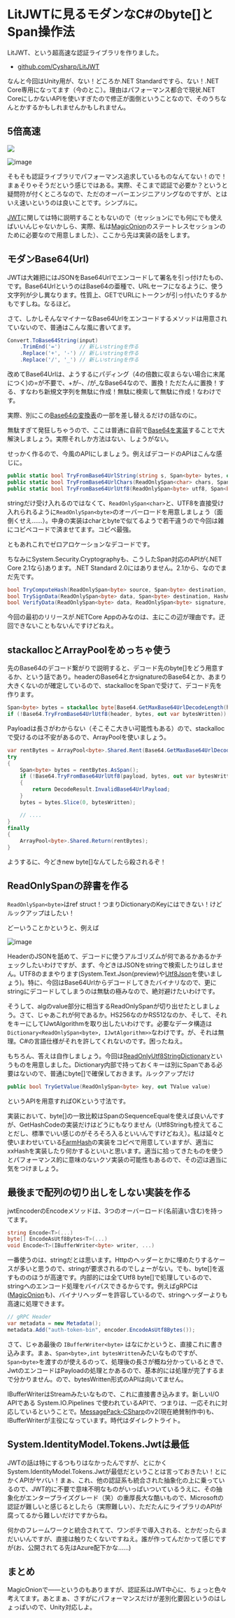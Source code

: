 # LitJWTに見るモダンなC#のbyte[]とSpan操作法

LitJWT、という超高速な認証ライブラリを作りました。

* [github.com/Cysharp/LitJWT](https://github.com/Cysharp/LitJWT)

なんと今回はUnity用が、ない！どころか.NET Standardですら、ない！.NET Core専用になってます（今のとこ）。理由はパフォーマンス都合で現状.NET CoreにしかないAPIを使いすぎたので修正が面倒ということなので、そのうちなんとかするかもしれませんかもしれません。

5倍高速
---

![](https://user-images.githubusercontent.com/46207/58414904-c4c31300-80b7-11e9-9bd2-12f794518494.png)

![image](https://user-images.githubusercontent.com/46207/58415891-d823ad80-80ba-11e9-9182-8d8ce339e1c9.png)

そもそも認証ライブラリでパフォーマンス追求しているものなんてない！ので！まぁそりゃそうだという感じではある。実際、そこまで認証で必要か？というと疑問符が付くところなので、ただのオーバーエンジニアリングなのですが、とはいえ速いというのは良いことです。シンプルに。

[JWT](https://jwt.io/)に関しては特に説明することもないので（セッションにでも何にでも使えばいいんじゃないかしら、実際、私は[MagicOnion](https://github.com/Cysharp/MagicOnion)のステートレスセッションのために必要なので用意しました）、ここから先は実装の話をします。

モダンBase64(Url)
---
JWTは大雑把にはJSONをBase64Urlでエンコードして署名を引っ付けたもの、です。Base64UrlというのはBase64の亜種で、URLセーフになるように、使う文字列が少し異なります。性質上、GETでURLにトークンが引っ付いたりするかもですしね。なるほど。

さて、しかしそんなマイナーなBase64Urlをエンコードするメソッドは用意されていないので、普通はこんな風に書いてます。

```csharp
Convert.ToBase64String(input)
    .TrimEnd('=')      // 新しいstringを作る
    .Replace('+', '-') // 新しいstringを作る
    .Replace('/', '_') // 新しいstringを作る
```

改めてBase64Urlは、ようするにパディング（4の倍数に収まらない場合に末尾につく)の=が不要で、+が-、/が_なBase64なので、置換！ただたんに置換！する、すなわち新規文字列を無駄に作成！無駄に検索して無駄に作成！なわけです。

実際、別にこの[Base64の変換表](https://ja.wikipedia.org/wiki/Base64)の一部を差し替えるだけの話なのに。

無駄すぎて発狂しちゃうので、ここは普通に自前で[Base64を実装](https://github.com/Cysharp/LitJWT/blob/master/src/LitJWT/Base64.cs)することで大解決しましょう。実際それしか方法はない、しょうがない。

せっかく作るので、今風のAPIにしましょう。例えばデコードのAPIはこんな感じに。

```csharp
public static bool TryFromBase64UrlString(string s, Span<byte> bytes, out int bytesWritten)
public static bool TryFromBase64UrlChars(ReadOnlySpan<char> chars, Span<byte> bytes, out int bytesWritten)
public static bool TryFromBase64UrlUtf8(ReadOnlySpan<byte> utf8, Span<byte> bytes, out int bytesWritten)
```

stringだけ受け入れるのではなくて、`ReadOnlySpan<char>`と、UTF8を直接受け入れられるように`ReadOnlySpan<byte>`のオーバーロードを用意しましょう（面倒くせえ……）。中身の実装はcharとbyteで似てるようで若干違うので今回は雑にコピペコードで済ませてます。コピペ最強。

ともあれこれでゼロアロケーションなデコードです。

ちなみにSystem.Security.Cryptographyも、こうしたSpan対応のAPIが(.NET Core 2.1なら)あります。.NET Standard 2.0にはありません。2.1から、なのでまだ先です。

```csharp
bool TryComputeHash(ReadOnlySpan<byte> source, Span<byte> destination, out int bytesWritten)
bool TrySignData(ReadOnlySpan<byte> data, Span<byte> destination, HashAlgorithmName hashAlgorithm, RSASignaturePadding padding, out int bytesWritten)
bool VerifyData(ReadOnlySpan<byte> data, ReadOnlySpan<byte> signature, HashAlgorithmName hashAlgorithm, RSASignaturePadding padding)
```

今回の最初のリリースが.NETCore Appのみなのは、主にこの辺が理由です。迂回できないこともないんですけどねえ。

stackallocとArrayPoolをめっちゃ使う
---
先のBase64のデコード繋がりで説明すると、デコード先のbyte[]をどう用意するか、という話であり。headerのBase64とかsignatureのBase64とか、あまり大きくないのが確定しているので、stackallocをSpanで受けて、デコード先を作ります。

```csharp
Span<byte> bytes = stackalloc byte[Base64.GetMaxBase64UrlDecodeLength(header.Length)];
if (!Base64.TryFromBase64UrlUtf8(header, bytes, out var bytesWritten))
```

Payloadは長さがわからない（そこそこ大きい可能性もある）ので、stackallocで受けるのは不安があるので、ArrayPoolを使いましょう。

```csharp
var rentBytes = ArrayPool<byte>.Shared.Rent(Base64.GetMaxBase64UrlDecodeLength(payload.Length));
try
{
    Span<byte> bytes = rentBytes.AsSpan();
    if (!Base64.TryFromBase64UrlUtf8(payload, bytes, out var bytesWritten))
    {
        return DecodeResult.InvalidBase64UrlPayload;
    }
    bytes = bytes.Slice(0, bytesWritten);

    // ....
}
finally
{
    ArrayPool<byte>.Shared.Return(rentBytes);
}
```

ようするに、今どきnew byte[]なんてしたら殺されるぞ！

ReadOnlySpanの辞書を作る
---
`ReadOnlySpan<byte>`はref struct！つまりDictionaryのKeyにはできない！けどルックアップはしたい！

どーいうことかというと、例えば

![image](https://user-images.githubusercontent.com/46207/58417809-ef659980-80c0-11e9-8de3-79b7d21174b1.png)

HeaderのJSONを舐めて、デコードに使うアルゴリズムが何であるかあるかチェックしたいわけですが、まず、今どきはJSONをstringで検索したりはしません。UTF8のままやります(System.Text.Json(preview)や[Utf8Json](https://github.com/neuecc/Utf8Json/)を使いましょう)。特に、今回はBase64Urlからデコードしてきたバイナリなので、更にstringにデコードしてしまうのは無駄の極みなので、絶対避けたいわけです。

そうして、algのvalue部分に相当するReadOnlySpan<byte>が切り出せたとしましょう。さて、じゃあこれが何であるか。HS256なのかRS512なのか、そして、それをキーにしてIJwtAlgorithmを取り出したいわけです。必要なデータ構造は`Dictionary<ReadOnlySpan<byte>, IJwtAlgorithm>>`なわけです。が、それは無理。C#の言語仕様がそれを許してくれないのです。困ったねえ。

もちろん、答えは自作しましょう。今回は[ReadOnlyUtf8StringDictionary](https://github.com/Cysharp/LitJWT/blob/master/src/LitJWT/ReadOnlyUtf8StringDictionary.cs)というものを用意しました。Dictionary内部で持っておくキーは別にSpanである必要はないので、普通にbyte[]で確保しておきます。ルックアップだけ

```csharp
public bool TryGetValue(ReadOnlySpan<byte> key, out TValue value)
```

というAPIを用意すればOKという寸法です。

実装において、byte[]の一致比較はSpanのSequenceEqualを使えば良いんですが、GetHashCodeの実装だけはどうにもなりません（Utf8Stringも控えてることだし、標準でいい感じのがそろそろ入るといいんですけどねえ）。私は延々と使いまわせいている[FarmHash](https://github.com/Cysharp/LitJWT/blob/master/src/LitJWT/FarmHash.cs)の実装をコピペで用意していますが、適当にxxHashを実装したり何かするといいと思います。適当に拾ってきたものを使うとパフォーマンス的に意味のないクソ実装の可能性もあるので、その辺は適当に気をつけましょう。

最後まで配列の切り出しをしない実装を作る
---
jwtEncoderのEncodeメソッドは、3つのオーバーロード(名前違い含む)を持ってます。

```csharp
string Encode<T>(...)
byte[] EncodeAsUtf8Bytes<T>(...)
void Encode<T>(IBufferWriter<byte> writer, ...)
```

一番使うのは、stringだとは思います。Httpのヘッダーとかに埋めたりするケースが多いと思うので、stringが要求されるのでしょーがない。でも、byte[]を返すもののほうが高速です。内部的には全てUtf8 byte[]で処理しているので、stringへのエンコード処理をバイパスできるからです。例えばgRPCは([MagicOnion](https://github.com/Cysharp/MagicOnion/)も)、バイナリヘッダーを許容しているので、stringヘッダーよりも高速に処理できます。

```csharp
// gRPC Header
var metadata = new Metadata();
metadata.Add("auth-token-bin", encoder.EncodeAsUtf8Bytes());
```

さて、じゃあ最後の `IBufferWriter<byte>` はなにかというと、直接これに書き込みます。まぁ、`Span<byte>,int bytesWritten`みたいなものですが、`Span<byte>`を渡すのが使えるのって、処理後の長さが概ね分かっているときで、JwtのエンコードはPayloadの処理とかあるので、基本的には処理が完了するまで分かりません。ので、bytesWritten形式のAPIは向いてません。

IBufferWriterはStreamみたいなもので、これに直接書き込みます。新しいI/O APIである System.IO.Pipelines で使われているAPIで、つまりは、一応それに対応しているということで。[MessagePack-CSharp](https://github.com/neuecc/MessagePack-CSharp/)のv2(現在絶賛制作中)も、IBufferWriterが主役になっています。時代はダイレクトライト。


System.IdentityModel.Tokens.Jwtは最低
---
JWTの話は特にするつもりはなかったんですが、とにかくSystem.IdentityModel.Tokens.Jwtが最低だということは言っておきたい！とにかくAPIがヤバい！まぁ、これ、他の認証系も統合された抽象化の上に乗っているので、JWT的に不要で意味不明なものがいっぱいついているうえに、その抽象化がエンタープライズグレード（笑）の重厚長大な酷いもので、Microsoftの認証が難しいと感じるとしたら（実際難しい）、ただたんにライブラリのAPIが腐ってるから難しいだけですからね。

何かのフレームワークと統合されてて、ワンポチで導入される、とかだったらまだいいんですが、直接は触りたくないですねえ。誰が作ってんだかって感じですが(お、公開されてる先はAzure配下かな……)

まとめ
---
MagicOnionで――というのもありますが、認証系はJWT中心に、ちょっと色々考えてます。あとまぁ、さすがにパフォーマンスだけが差別化要因というのはしょっぱいので、Unity対応しよ。